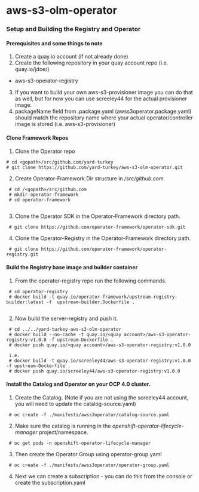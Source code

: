 # aws-s3-olm-operator

### Setup and Building the Registry and Operator

#### Prerequisites and some things to note

1. Create a quay.io account (if not already done)
2. Create the following repository in your quay account repo (i.e. quay.io/jdoe/)
- aws-s3-operator-registry
3. If you want to build your own aws-s3-provisioner image you can do that as well, but for now you can use screeley44 for the actual provisioner image.
4. packageName field from <operator>.package.yaml (awss3operator.package.yaml) should match the repository name where your actual operator/controller image is stored (i.e. aws-s3-provisioner)

#### Clone Framework Repos

1. Clone the Operator repo
```
# cd <gopath>/src/github.com/yard-turkey
# git clone https://github.com/yard-turkey/aws-s3-olm-operator.git

```

2. Create Operator-Framework Dir structure in *<gopath>/src/github.com*
```
 # cd /<gopath>/src/github.com
 # mkdir operator-framework
 # cd operator-framework 
 
```

3. Clone the Operator SDK in the Operator-Framework directory path.

```
 # git clone https://github.com/operator-framework/operator-sdk.git
```


4. Clone the Operator-Registry in the Operator-Framework directory path.

```
 # git clone https://github.com/operator-framework/operator-registry.git
``` 


#### Build the Registry base image and builder container

1. From the operator-registry repo run the following commands.

```
 # cd operator-registry
 # docker build -t quay.io/operator-framework/upstream-registry-builder:latest -f  upstream-builder.Dockerfile .
 
```

2. Now build the server-registry and push it.
```
 # cd ../../yard-turkey-aws-s3-olm-operator
 # docker build --no-cache -t quay.io/<quay account>/aws-s3-operator-registry:v1.0.0 -f upstream-Dockerfile .
 # docker push quay.io/<quay account>/aws-s3-operator-registry:v1.0.0
 
 i.e.
 # docker build -t quay.io/screeley44/aws-s3-operator-registry:v1.0.0 -f upstream-Dockerfile .
 # docker push quay.io/screeley44/aws-s3-operator-registry:v1.0.0
```

#### Install the Catalog and Operator on your OCP 4.0 cluster.

1. Create the Catalog. (Note if you are not using the screeley44 account, you will need to update the catalog-source.yaml)

```
 # oc create -f ./manifests/awss3operator/catalog-source.yaml
```

2. Make sure the catalog is running in the *openshift-operator-lifecycle-manager* project/namespace.

```
 # oc get pods -n openshift-operator-lifecycle-manager
```

3. Then create the Operator Group using operator-group.yaml
```
 # oc create -f ./manifests/awss3operator/operator-group.yaml
```

4. Next we can create a subscription - you can do this from the console or create the subscription.yaml


